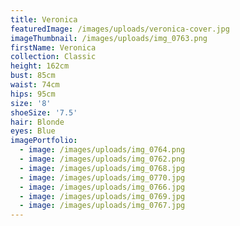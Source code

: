 ```yaml
---
title: Veronica
featuredImage: /images/uploads/veronica-cover.jpg
imageThumbnail: /images/uploads/img_0763.png
firstName: Veronica
collection: Classic
height: 162cm
bust: 85cm
waist: 74cm
hips: 95cm
size: '8'
shoeSize: '7.5'
hair: Blonde
eyes: Blue
imagePortfolio:
  - image: /images/uploads/img_0764.png
  - image: /images/uploads/img_0762.png
  - image: /images/uploads/img_0768.jpg
  - image: /images/uploads/img_0770.jpg
  - image: /images/uploads/img_0766.jpg
  - image: /images/uploads/img_0769.jpg
  - image: /images/uploads/img_0767.jpg
---
```


